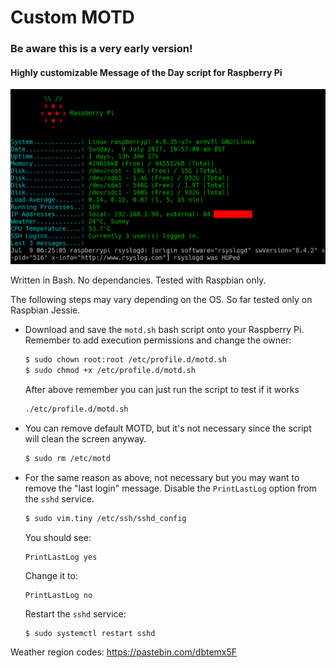 Custom MOTD
====

### Be aware this is a very early version! ###

#### Highly customizable Message of the Day script for Raspberry Pi ####

![](motd.png?raw=true "Custom MOTD")

Written in Bash. No dependancies. Tested with Raspbian only.

The following steps may vary depending on the OS. So far tested only on Raspbian Jessie.

- Download and save the `motd.sh` bash script onto your Raspberry Pi. Remember to add execution permissions and change the owner:
  
  ```bash
  $ sudo chown root:root /etc/profile.d/motd.sh
  $ sudo chmod +x /etc/profile.d/motd.sh
  ```
  
  After above remember you can just run the script to test if it works
  
  ```bash
  ./etc/profile.d/motd.sh
  ```
  
- You can remove default MOTD, but it's not necessary since the script will clean the screen anyway.
  
  ```bash
  $ sudo rm /etc/motd
  ```
  
- For the same reason as above, not necessary but you may want to remove the "last login" message. Disable the `PrintLastLog` option from the `sshd` service. 
  
  ```bash
  $ sudo vim.tiny /etc/ssh/sshd_config
  ```
  
  You should see:
  
  ```text
  PrintLastLog yes
  ```
  
  Change it to:
  
  ```text
  PrintLastLog no
  ```
  
  Restart the `sshd` service:
  
  ```bash
  $ sudo systemctl restart sshd
  ```


Weather region codes: https://pastebin.com/dbtemx5F